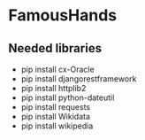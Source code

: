 # FamousHands


## Needed libraries
* pip install cx-Oracle
* pip install djangorestframework
* pip install httplib2
* pip install python-dateutil
* pip install requests
* pip install Wikidata
* pip install wikipedia

